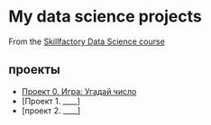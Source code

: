 # My data science projects
From the [Skillfactory Data Science course](https://skillfactory.ru/data-scientist
)


## проекты
* [Проект 0. Игра: Угадай число](https://github.com/yogiki/LernProject_SF/blob/master/SF_Exam_2/Baseline_ipynb_.ipynb)
* [Проект 1. ____]
* [проект 2. ____]